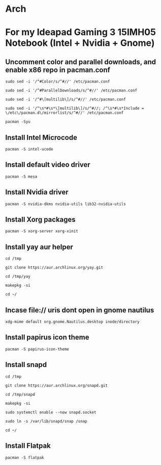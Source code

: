 # Arch
# For my Ideapad Gaming 3 15IMH05 Notebook (Intel + Nvidia + Gnome)

## Uncomment color and parallel downloads, and enable x86 repo in pacman.conf
```
sudo sed -i '/^#Color/s/^#//' /etc/pacman.conf
```
```
sudo sed -i '/^#ParallelDownloads/s/^#//' /etc/pacman.conf
```
```
sudo sed -i '/^#\[multilib\]/s/^#//' /etc/pacman.conf
```
```
sudo sed -i '/^\s*#\s*\[multilib\]/s/^#//; /^\s*#\s*Include = \/etc\/pacman.d\/mirrorlist/s/^#//' /etc/pacman.conf
```
```
pacman -Syu
```

## Install Intel Microcode
```
pacman -S intel-ucode
```

## Install default video driver
```
pacman -S mesa
```

## Install Nvidia driver
```
pacman -S nvidia-dkms nvidia-utils lib32-nvidia-utils
```

## Install Xorg packages
```
pacman -S xorg-server xorg-xinit
```

## Install yay aur helper
```
cd /tmp
```
```
git clone https://aur.archlinux.org/yay.git
```
```
cd /tmp/yay
```
```
makepkg -si
```
```
cd ~/
```

## Incase file:// uris dont open in gnome nautilus
```
xdg-mime default org.gnome.Nautilus.desktop inode/directory
```

## Install papirus icon theme
```
pacman -S papirus-icon-theme
```

## Install snapd
```
cd /tmp
```
```
git clone https://aur.archlinux.org/snapd.git
```
```
cd /tmp/snapd
```
```
makepkg -si
```
```
sudo systemctl enable --now snapd.socket
```
```
sudo ln -s /var/lib/snapd/snap /snap
```
```
cd ~/
```

## Install Flatpak
```
pacman -S flatpak
```
